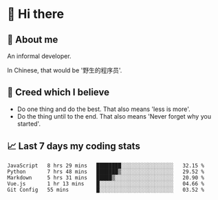 # 👋 Hi there

## :speech_balloon: About me

An informal developer.

In Chinese, that would be '野生的程序员'.

## :see_no_evil: Creed which I believe

- Do one thing and do the best. That also means 'less is more'.
- Do the thing until to the end. That also means 'Never forget why you started'.

## :chart_with_upwards_trend: Last 7 days my coding stats

<!--START_SECTION:waka-->
```text
JavaScript   8 hrs 29 mins   ████████░░░░░░░░░░░░░░░░░   32.15 % 
Python       7 hrs 48 mins   ███████▒░░░░░░░░░░░░░░░░░   29.52 % 
Markdown     5 hrs 31 mins   █████▒░░░░░░░░░░░░░░░░░░░   20.90 % 
Vue.js       1 hr 13 mins    █░░░░░░░░░░░░░░░░░░░░░░░░   04.66 % 
Git Config   55 mins         █░░░░░░░░░░░░░░░░░░░░░░░░   03.52 % 
```
<!--END_SECTION:waka-->
